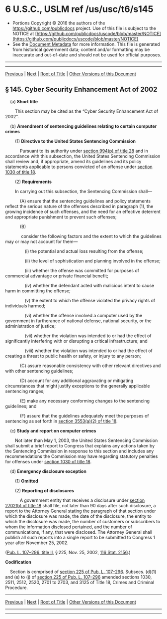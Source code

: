 ---
---

# 6 U.S.C., USLM ref /us/usc/t6/s145

* Portions Copyright © 2016 the authors of the https://github.com/publicdocs project.
  Use of this file is subject to the NOTICE at [https://github.com/publicdocs/uscode/blob/master/NOTICE](https://github.com/publicdocs/uscode/blob/master/NOTICE)
* See the [Document Metadata](././../../../../../..//README.md) for more information.
  This file is generated from historical government data; content and/or formatting may be inaccurate and out-of-date and should not be used for official purposes.

----------
----------

[Previous](./../../../../../..//us/usc/t6/ch1/schII/ptC/m__us_usc_t6_s144.md) | [Next](./../../../../../..//us/usc/t6/ch1/schII/ptC/m__us_usc_t6_s146.md) | [Root of Title](./../../../../../../) | [Other Versions of this Document](https://publicdocs.github.io/go/links?ns=uslm&ref=%2Fus%2Fusc%2Ft6%2Fs145)

## § 145. Cyber Security Enhancement Act of 2002

    (a) __Short title__ 

        This section may be cited as the “Cyber Security Enhancement Act of 2002”.

    (b) __Amendment of sentencing guidelines relating to certain computer crimes__ 

        (1) __Directive to the United States Sentencing Commission__ 

            Pursuant to its authority under [section 994(p) of title 28][/us/usc/t28/s994/p] and in accordance with this subsection, the United States Sentencing Commission shall review and, if appropriate, amend its guidelines and its policy statements applicable to persons convicted of an offense under [section 1030 of title 18][/us/usc/t18/s1030].

        (2) __Requirements__ 

        In carrying out this subsection, the Sentencing Commission shall—

            (A) ensure that the sentencing guidelines and policy statements reflect the serious nature of the offenses described in paragraph (1), the growing incidence of such offenses, and the need for an effective deterrent and appropriate punishment to prevent such offenses;

            (B)

             consider the following factors and the extent to which the guidelines may or may not account for them—

                (i) the potential and actual loss resulting from the offense;

                (ii) the level of sophistication and planning involved in the offense;

                (iii) whether the offense was committed for purposes of commercial advantage or private financial benefit;

                (iv) whether the defendant acted with malicious intent to cause harm in committing the offense;

                (v) the extent to which the offense violated the privacy rights of individuals harmed;

                (vi) whether the offense involved a computer used by the government in furtherance of national defense, national security, or the administration of justice;

                (vii) whether the violation was intended to or had the effect of significantly interfering with or disrupting a critical infrastructure; and

                (viii) whether the violation was intended to or had the effect of creating a threat to public health or safety, or injury to any person;

            (C) assure reasonable consistency with other relevant directives and with other sentencing guidelines;

            (D) account for any additional aggravating or mitigating circumstances that might justify exceptions to the generally applicable sentencing ranges;

            (E) make any necessary conforming changes to the sentencing guidelines; and

            (F) assure that the guidelines adequately meet the purposes of sentencing as set forth in [section 3553(a)(2) of title 18][/us/usc/t18/s3553/a/2].

    (c) __Study and report on computer crimes__ 

        Not later than May 1, 2003, the United States Sentencing Commission shall submit a brief report to Congress that explains any actions taken by the Sentencing Commission in response to this section and includes any recommendations the Commission may have regarding statutory penalties for offenses under [section 1030 of title 18][/us/usc/t18/s1030].

    (d) __Emergency disclosure exception__ 

        (1) __Omitted__ 

        (2) __Reporting of disclosures__ 

            A government entity that receives a disclosure under [section 2702(b) of title 18][/us/usc/t18/s2702/b] shall file, not later than 90 days after such disclosure, a report to the Attorney General stating the paragraph of that section under which the disclosure was made, the date of the disclosure, the entity to which the disclosure was made, the number of customers or subscribers to whom the information disclosed pertained, and the number of communications, if any, that were disclosed. The Attorney General shall publish all such reports into a single report to be submitted to Congress 1 year after November 25, 2002.

([Pub. L. 107–296, title II][/us/pl/107/296/tII], § 225, Nov. 25, 2002, [116 Stat. 2156][/us/stat/116/2156].)

 __Codification__ 

    Section is comprised of [section 225 of Pub. L. 107–296][/us/pl/107/296/s225]. Subsecs. (d)(1) and (e) to (j) of [section 225 of Pub. L. 107–296][/us/pl/107/296/s225] amended sections 1030, 2511, 2512, 2520, 2701 to 2703, and 3125 of Title 18, Crimes and Criminal Procedure.

----------

[Previous](./../../../../../..//us/usc/t6/ch1/schII/ptC/m__us_usc_t6_s144.md) | [Next](./../../../../../..//us/usc/t6/ch1/schII/ptC/m__us_usc_t6_s146.md) | [Root of Title](./../../../../../../) | [Other Versions of this Document](https://publicdocs.github.io/go/links?ns=uslm&ref=%2Fus%2Fusc%2Ft6%2Fs145)

----------
----------

[/us/usc/t28/s994/p]: https://publicdocs.github.io/go/links?ns=uslm&ref=%2Fus%2Fusc%2Ft28%2Fs994%2Fp
[/us/usc/t18/s1030]: https://publicdocs.github.io/go/links?ns=uslm&ref=%2Fus%2Fusc%2Ft18%2Fs1030
[/us/usc/t18/s3553/a/2]: https://publicdocs.github.io/go/links?ns=uslm&ref=%2Fus%2Fusc%2Ft18%2Fs3553%2Fa%2F2
[/us/usc/t18/s1030]: https://publicdocs.github.io/go/links?ns=uslm&ref=%2Fus%2Fusc%2Ft18%2Fs1030
[/us/usc/t18/s2702/b]: https://publicdocs.github.io/go/links?ns=uslm&ref=%2Fus%2Fusc%2Ft18%2Fs2702%2Fb
[/us/pl/107/296/tII]: https://publicdocs.github.io/go/links?ns=uslm&ref=%2Fus%2Fpl%2F107%2F296%2FtII
[/us/stat/116/2156]: https://publicdocs.github.io/go/links?ns=uslm&ref=%2Fus%2Fstat%2F116%2F2156
[/us/pl/107/296/s225]: https://publicdocs.github.io/go/links?ns=uslm&ref=%2Fus%2Fpl%2F107%2F296%2Fs225
[/us/pl/107/296/s225]: https://publicdocs.github.io/go/links?ns=uslm&ref=%2Fus%2Fpl%2F107%2F296%2Fs225


